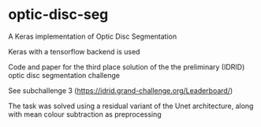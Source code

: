 # optic-disc-seg
A Keras implementation of Optic Disc Segmentation

Keras with a tensorflow backend is used

Code and paper for the third place solution of the the preliminary (IDRID) optic disc segmentation challenge 

See subchallenge 3 (https://idrid.grand-challenge.org/Leaderboard/)

The task was solved using a residual variant of the Unet architecture, along with mean colour subtraction as preprocessing 
